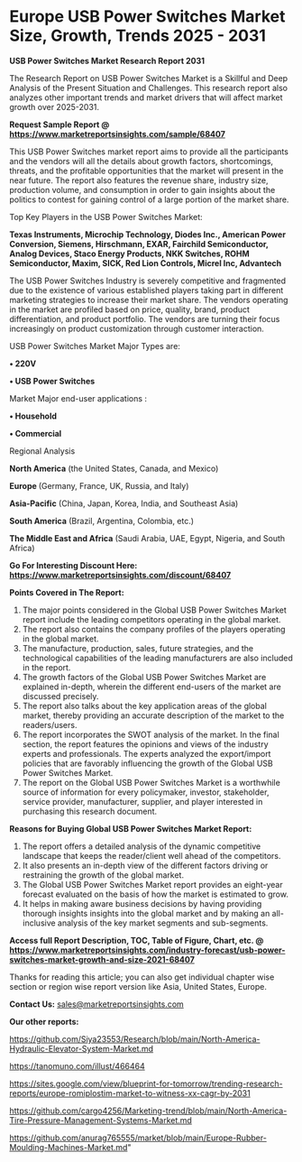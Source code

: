 # Europe USB Power Switches Market Size, Growth, Trends 2025 - 2031

<strong>USB Power Switches Market Research Report 2031</strong>

The Research Report on USB Power Switches Market is a Skillful and Deep Analysis of the Present Situation and Challenges. This research report also analyzes other important trends and market drivers that will affect market growth over 2025-2031.

<strong>Request Sample Report @ <a href=https://www.marketreportsinsights.com/sample/68407>https://www.marketreportsinsights.com/sample/68407</a></strong>

This USB Power Switches market report aims to provide all the participants and the vendors will all the details about growth factors, shortcomings, threats, and the profitable opportunities that the market will present in the near future. The report also features the revenue share, industry size, production volume, and consumption in order to gain insights about the politics to contest for gaining control of a large portion of the market share.

Top Key Players in the USB Power Switches Market:

<strong>Texas Instruments, Microchip Technology, Diodes Inc., American Power Conversion, Siemens, Hirschmann, EXAR, Fairchild Semiconductor, Analog Devices, Staco Energy Products, NKK Switches, ROHM Semiconductor, Maxim, SICK, Red Lion Controls, Micrel Inc, Advantech</strong>

The USB Power Switches Industry is severely competitive and fragmented due to the existence of various established players taking part in different marketing strategies to increase their market share. The vendors operating in the market are profiled based on price, quality, brand, product differentiation, and product portfolio. The vendors are turning their focus increasingly on product customization through customer interaction.

USB Power Switches Market Major Types are:

<strong>• 220V

• USB Power Switches</strong>

Market Major end-user applications :

<strong>• Household

• Commercial</strong>

Regional Analysis

</u><strong><b>North America</b></strong> (the United States, Canada, and Mexico)

<strong><b>Europe </b></strong>(Germany, France, UK, Russia, and Italy)

<strong><b>Asia-Pacific</b></strong> (China, Japan, Korea, India, and Southeast Asia)

<strong><b>South America</b></strong> (Brazil, Argentina, Colombia, etc.)

<strong><b>The Middle East and Africa</b></strong> (Saudi Arabia, UAE, Egypt, Nigeria, and South Africa)

<strong>Go For Interesting Discount Here: <a href=https://www.marketreportsinsights.com/discount/68407>https://www.marketreportsinsights.com/discount/68407</a></strong>

<strong>Points Covered in The Report:</strong>
<ol>
  <li>The major points considered in the Global USB Power Switches Market report include the leading competitors operating in the global market.</li>
  <li>The report also contains the company profiles of the players operating in the global market.</li>
  <li>The manufacture, production, sales, future strategies, and the technological capabilities of the leading manufacturers are also included in the report.</li>
  <li>The growth factors of the Global USB Power Switches Market are explained in-depth, wherein the different end-users of the market are discussed precisely.</li>
  <li>The report also talks about the key application areas of the global market, thereby providing an accurate description of the market to the readers/users.</li>
  <li>The report incorporates the SWOT analysis of the market. In the final section, the report features the opinions and views of the industry experts and professionals. The experts analyzed the export/import policies that are favorably influencing the growth of the Global USB Power Switches Market.</li>
  <li>The report on the Global USB Power Switches Market is a worthwhile source of information for every policymaker, investor, stakeholder, service provider, manufacturer, supplier, and player interested in purchasing this research document.</li>
</ol>
<strong>Reasons for Buying Global USB Power Switches Market Report:</strong>

<ol>
  <li>The report offers a detailed analysis of the dynamic competitive landscape that keeps the reader/client well ahead of the competitors.</li>
  <li>It also presents an in-depth view of the different factors driving or restraining the growth of the global market.</li>
  <li>The Global USB Power Switches Market report provides an eight-year forecast evaluated on the basis of how the market is estimated to grow.</li>
  <li>It helps in making aware business decisions by having providing thorough insights insights into the global market and by making an all-inclusive analysis of the key market segments and sub-segments.</li>
</ol>
<strong>Access full Report Description, TOC, Table of Figure, Chart, etc. @ <a href=https://www.marketreportsinsights.com/industry-forecast/usb-power-switches-market-growth-and-size-2021-68407>https://www.marketreportsinsights.com/industry-forecast/usb-power-switches-market-growth-and-size-2021-68407</a></strong>


Thanks for reading this article; you can also get individual chapter wise section or region wise report version like Asia, United States, Europe.

<strong>Contact Us:</strong>
sales@marketreportsinsights.com

<strong>Our other reports:</strong>

<a href=https://github.com/Siya23553/Research/blob/main/North-America-Hydraulic-Elevator-System-Market.md>https://github.com/Siya23553/Research/blob/main/North-America-Hydraulic-Elevator-System-Market.md</a>

<a href=https://tanomuno.com/illust/466464>https://tanomuno.com/illust/466464</a>

<a href=https://sites.google.com/view/blueprint-for-tomorrow/trending-research-reports/europe-romiplostim-market-to-witness-xx-cagr-by-2031>https://sites.google.com/view/blueprint-for-tomorrow/trending-research-reports/europe-romiplostim-market-to-witness-xx-cagr-by-2031</a>

<a href=https://github.com/cargo4256/Marketing-trend/blob/main/North-America-Tire-Pressure-Management-Systems-Market.md>https://github.com/cargo4256/Marketing-trend/blob/main/North-America-Tire-Pressure-Management-Systems-Market.md</a>

<a href=https://github.com/anurag765555/market/blob/main/Europe-Rubber-Moulding-Machines-Market.md>https://github.com/anurag765555/market/blob/main/Europe-Rubber-Moulding-Machines-Market.md</a>"

